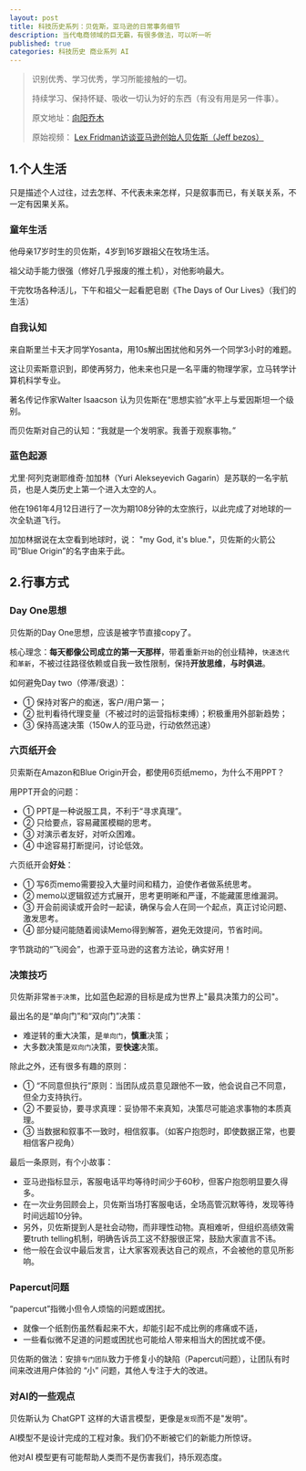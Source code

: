 ```yaml
---
layout: post
title: 科技历史系列：贝佐斯，亚马逊的日常事务细节
description: 当代电商领域的巨无霸，有很多做法，可以听一听
published: true
categories: 科技历史 商业系列 AI
---
```


> 识别优秀、学习优秀，学习所能接触的一切。
> 
> 持续学习、保持怀疑、吸收一切认为好的东西（有没有用是另一件事）。
> 
> 原文地址：[向阳乔木](http://twitter.com/vista8/status/1736041266897686725)
> 
> 原始视频： [Lex Fridman访谈亚马逊创始人贝佐斯（Jeff bezos）](youtube.com/watch?v=DcWqzZ3I2cY)
> 


## 1.个人生活

只是描述个人过往，过去怎样、不代表未来怎样，只是叙事而已，有关联关系，不一定有因果关系。

### 童年生活

他母亲17岁时生的贝佐斯，4岁到16岁跟祖父在牧场生活。

祖父动手能力很强（修好几乎报废的推土机），对他影响最大。

干完牧场各种活儿，下午和祖父一起看肥皂剧《The Days of Our Lives》（我们的生活）

### 自我认知

来自斯里兰卡天才同学Yosanta，用10s解出困扰他和另外一个同学3小时的难题。

这让贝索斯意识到，即使再努力，他未来也只是一名平庸的物理学家，立马转学计算机科学专业。

著名传记作家Walter Isaacson 认为贝佐斯在“思想实验”水平上与爱因斯坦一个级别。

而贝佐斯对自己的认知：“我就是一个发明家。我善于观察事物。”

### 蓝色起源

尤里·阿列克谢耶维奇·加加林（Yuri Alekseyevich Gagarin）是苏联的一名宇航员，也是人类历史上第一个进入太空的人。

他在1961年4月12日进行了一次为期108分钟的太空旅行，以此完成了对地球的一次全轨道飞行。

加加林据说在太空看到地球时，说： "my God, it's blue."，贝佐斯的火箭公司“Blue Origin”的名字由来于此。


## 2.行事方式

### Day One思想

贝佐斯的Day One思想，应该是被字节直接copy了。

核心理念：**每天都像公司成立的第一天那样**，带着重新`开始`的创业精神，`快速迭代`和`革新`，不被过往路径依赖或自我一致性限制，保持**开放思维**，**与时俱进**。

如何避免Day two（停滞/衰退）：

* ① 保持对客户的痴迷，客户/用户第一；
* ② 批判看待代理变量（不被过时的运营指标束缚）；积极重用外部新趋势；
* ③ 保持高速决策（150w人的亚马逊，行动依然迅速）

### 六页纸开会

贝索斯在Amazon和Blue Origin开会，都使用6页纸memo，为什么不用PPT？

用PPT开会的问题：

* ① PPT是一种说服工具，不利于“寻求真理”。
* ② 只给要点，容易藏匿模糊的思考。
* ③ 对演示者友好，对听众困难。
* ④ 中途容易打断提问，讨论低效。

六页纸开会**好处**：

* ① 写6页memo需要投入大量时间和精力，迫使作者做系统思考。
* ② memo以逻辑叙述方式展开，思考更明晰和严谨，不能藏匿思维漏洞。
* ③ 开会前阅读或开会时一起读，确保与会人在同一个起点，真正讨论问题、激发思考。
* ④ 部分疑问能随着阅读Memo得到解答，避免无效提问，节省时间。

字节跳动的“飞阅会”，也源于亚马逊的这套方法论，确实好用！

### 决策技巧

贝佐斯非常`善于决策`，比如蓝色起源的目标是成为世界上"最具决策力的公司"。

最出名的是“单向门”和“双向门”决策：

* 难逆转的重大决策，是`单向门`，**慎重**决策；
* 大多数决策是`双向门`决策，要**快速**决策。

除此之外，还有很多有趣的原则：

* ① “不同意但执行”原则：当团队成员意见跟他不一致，他会说自己不同意，但全力支持执行。
* ② 不要妥协，要寻求真理：妥协带不来真知，决策尽可能追求事物的本质真理。
* ③ 当数据和叙事不一致时，相信叙事。（如客户抱怨时，即使数据正常，也要相信客户视角）

最后一条原则，有个小故事：

* 亚马逊指标显示，客服电话平均等待时间少于60秒，但客户抱怨明显要久得多。
* 在一次业务回顾会上，贝佐斯当场打客服电话，全场高管沉默等待，发现等待时间远超10分钟。
* 另外，贝佐斯提到人是社会动物，而非理性动物。真相难听，但组织高绩效需要truth telling机制，明确告诉员工这不舒服很正常，鼓励大家直言不讳。
* 他一般在会议中最后发言，让大家客观表达自己的观点，不会被他的意见所影响。


### Papercut问题

“papercut”指微小但令人烦恼的问题或困扰。

* 就像一个纸割伤虽然看起来不大，却能引起不成比例的疼痛或不适，
* 一些看似微不足道的问题或困扰也可能给人带来相当大的困扰或不便。

贝佐斯的做法：安排`专门团队`致力于修复小的缺陷（Papercut问题），让团队有时间来改进用户体验的 “小” 问题，其他人专注于大的改进。

### 对AI的一些观点

贝佐斯认为 ChatGPT 这样的大语言模型，更像是`发现`而不是"发明"。

AI模型不是设计完成的工程对象。我们仍不断被它们的新能力所惊讶。

他对AI 模型更有可能帮助人类而不是伤害我们，持乐观态度。










[NingG]:    http://ningg.github.com  "NingG"

